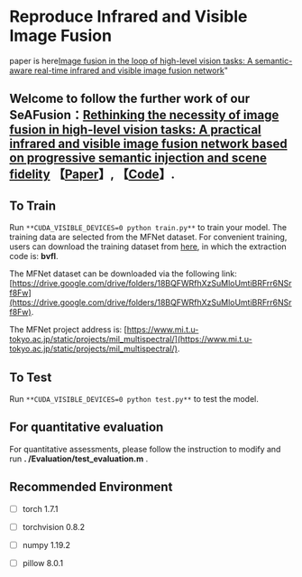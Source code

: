 

#  Reproduce Infrared and Visible Image Fusion

paper is here[Image fusion in the loop of high-level vision tasks: A semantic-aware real-time infrared and visible image fusion network](https://www.sciencedirect.com/science/article/pii/S1566253521002542)"
## Welcome to follow the further work of our SeAFusion：[Rethinking the necessity of image fusion in high-level vision tasks: A practical infrared and visible image fusion network based on progressive semantic injection and scene fidelity](https://github.com/Linfeng-Tang/PSFusion) 【[Paper](https://www.sciencedirect.com/science/article/pii/S1566253523001860)】, 【[Code](https://github.com/Linfeng-Tang/PSFusion)】.


## To Train

Run ```**CUDA_VISIBLE_DEVICES=0 python train.py**``` to train your model.
The training data are selected from the MFNet dataset. For convenient training, users can download the training dataset from [here](https://pan.baidu.com/s/1xueuKYvYp7uPObzvywdgyA), in which the extraction code is: **bvfl**.

The MFNet dataset can be downloaded via the following link: [https://drive.google.com/drive/folders/18BQFWRfhXzSuMloUmtiBRFrr6NSrf8Fw](https://drive.google.com/drive/folders/18BQFWRfhXzSuMloUmtiBRFrr6NSrf8Fw).

The MFNet project address is: [https://www.mi.t.u-tokyo.ac.jp/static/projects/mil_multispectral/](https://www.mi.t.u-tokyo.ac.jp/static/projects/mil_multispectral/).
## To Test

Run ```**CUDA_VISIBLE_DEVICES=0 python test.py**``` to test the model.

## For quantitative evaluation
For quantitative assessments, please follow the instruction to modify and run **. /Evaluation/test_evaluation.m** .

## Recommended Environment

 - [ ] torch  1.7.1
 - [ ] torchvision 0.8.2
 - [ ] numpy 1.19.2
 - [ ] pillow  8.0.1





